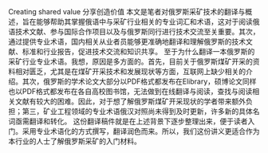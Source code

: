 Creating shared value 分享创造价值
本文是笔者对俄罗斯采矿技术的翻译与概述，旨在能够帮助其掌握俄语中与采矿行业相关的专业词汇和术语，这对于阅读俄语技术文献、参与国际合作项目以及与俄罗斯同行进行技术交流至关重要。其次，通过提供专业术语，国内相关从业者员能够更准确地翻译和理解俄罗斯的技术文献、标准和行业报告，促进技术交流和知识共享。
至于为什么翻译一本俄罗斯的采矿行业专业术语。我想，原因是多方面的。首先，目前关于俄罗斯煤矿开采的资料相对匮乏，尤其是在煤矿开采技术和发展现状等方面，互联网上缺少相关的介绍。其次，俄罗斯的学术论文大部分以PDF格式都发布在Elibrary，硕博论文同样也以PDF格式都发布在各自高校图书馆，无法做到在线翻译与阅读，查找与阅读相关文献有较大的困难。因此，对于想了解俄罗斯煤矿开采现状的学者带来额外负担；第三，矿业工程领域的专业术语俄汉对照尚未得到及时更新，许多新的具体名词亟需翻译和转化。
这份翻译稿件就是在上述背景下逐步整理出来，便于读者入门。采用专业术语化的方式撰写，翻译润色而来。所以，我们这份讲义更适合作为本行业的人士了解俄罗斯采矿的入门材料。
